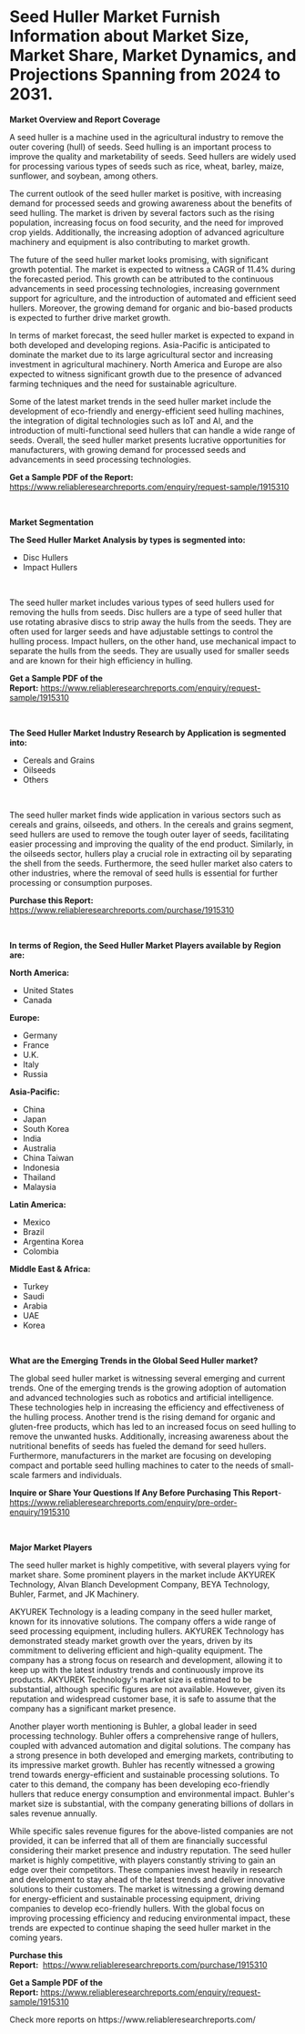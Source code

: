 <p><h1>Seed Huller Market Furnish Information about Market Size, Market Share, Market Dynamics, and Projections Spanning from 2024 to 2031.</h1></p><p><strong>Market Overview and Report Coverage</strong></p>
<p><p>A seed huller is a machine used in the agricultural industry to remove the outer covering (hull) of seeds. Seed hulling is an important process to improve the quality and marketability of seeds. Seed hullers are widely used for processing various types of seeds such as rice, wheat, barley, maize, sunflower, and soybean, among others.</p><p>The current outlook of the seed huller market is positive, with increasing demand for processed seeds and growing awareness about the benefits of seed hulling. The market is driven by several factors such as the rising population, increasing focus on food security, and the need for improved crop yields. Additionally, the increasing adoption of advanced agriculture machinery and equipment is also contributing to market growth.</p><p>The future of the seed huller market looks promising, with significant growth potential. The market is expected to witness a CAGR of 11.4% during the forecasted period. This growth can be attributed to the continuous advancements in seed processing technologies, increasing government support for agriculture, and the introduction of automated and efficient seed hullers. Moreover, the growing demand for organic and bio-based products is expected to further drive market growth.</p><p>In terms of market forecast, the seed huller market is expected to expand in both developed and developing regions. Asia-Pacific is anticipated to dominate the market due to its large agricultural sector and increasing investment in agricultural machinery. North America and Europe are also expected to witness significant growth due to the presence of advanced farming techniques and the need for sustainable agriculture.</p><p>Some of the latest market trends in the seed huller market include the development of eco-friendly and energy-efficient seed hulling machines, the integration of digital technologies such as IoT and AI, and the introduction of multi-functional seed hullers that can handle a wide range of seeds. Overall, the seed huller market presents lucrative opportunities for manufacturers, with growing demand for processed seeds and advancements in seed processing technologies.</p></p>
<p><strong>Get a Sample PDF of the Report:</strong> <a href="https://www.reliableresearchreports.com/enquiry/request-sample/1915310">https://www.reliableresearchreports.com/enquiry/request-sample/1915310</a></p>
<p>&nbsp;</p>
<p><strong>Market Segmentation</strong></p>
<p><strong>The Seed Huller Market Analysis by types is segmented into:</strong></p>
<p><ul><li>Disc Hullers</li><li>Impact Hullers</li></ul></p>
<p>&nbsp;</p>
<p><p>The seed huller market includes various types of seed hullers used for removing the hulls from seeds. Disc hullers are a type of seed huller that use rotating abrasive discs to strip away the hulls from the seeds. They are often used for larger seeds and have adjustable settings to control the hulling process. Impact hullers, on the other hand, use mechanical impact to separate the hulls from the seeds. They are usually used for smaller seeds and are known for their high efficiency in hulling.</p></p>
<p><strong>Get a Sample PDF of the Report:</strong>&nbsp;<a href="https://www.reliableresearchreports.com/enquiry/request-sample/1915310">https://www.reliableresearchreports.com/enquiry/request-sample/1915310</a></p>
<p>&nbsp;</p>
<p><strong>The Seed Huller Market Industry Research by Application is segmented into:</strong></p>
<p><ul><li>Cereals and Grains</li><li>Oilseeds</li><li>Others</li></ul></p>
<p>&nbsp;</p>
<p><p>The seed huller market finds wide application in various sectors such as cereals and grains, oilseeds, and others. In the cereals and grains segment, seed hullers are used to remove the tough outer layer of seeds, facilitating easier processing and improving the quality of the end product. Similarly, in the oilseeds sector, hullers play a crucial role in extracting oil by separating the shell from the seeds. Furthermore, the seed huller market also caters to other industries, where the removal of seed hulls is essential for further processing or consumption purposes.</p></p>
<p><strong>Purchase this Report:</strong>&nbsp; <a href="https://www.reliableresearchreports.com/purchase/1915310">https://www.reliableresearchreports.com/purchase/1915310</a></p>
<p>&nbsp;</p>
<p><strong>In terms of Region, the Seed Huller Market Players available by Region are:</strong></p>
<p>
    <p> <strong> North America: </strong>
        <ul>
            <li>United States</li>
            <li>Canada</li>
        </ul>
        </p> 
    <p> <strong> Europe: </strong>
        <ul>
            <li>Germany</li>
            <li>France</li>
            <li>U.K.</li>
            <li>Italy</li>
            <li>Russia</li>
        </ul>
        </p> 
    <p> <strong> Asia-Pacific: </strong>
        <ul>
            <li>China</li>
            <li>Japan</li>
            <li>South Korea</li>
            <li>India</li>
            <li>Australia</li>
            <li>China Taiwan</li>
            <li>Indonesia</li>
            <li>Thailand</li>
            <li>Malaysia</li>
        </ul>
        </p> 
    <p> <strong> Latin America: </strong>
        <ul>
            <li>Mexico</li>
            <li>Brazil</li>
            <li>Argentina Korea</li>
            <li>Colombia</li>
        </ul>
        </p> 
    <p> <strong> Middle East & Africa: </strong>
        <ul>
            <li>Turkey</li>
            <li>Saudi</li>
            <li>Arabia</li>
            <li>UAE</li>
            <li>Korea</li>
        </ul>
    </p>
    </p>
<p>&nbsp;</p>
<p><strong>What are the Emerging Trends in the Global Seed Huller market?</strong></p>
<p><p>The global seed huller market is witnessing several emerging and current trends. One of the emerging trends is the growing adoption of automation and advanced technologies such as robotics and artificial intelligence. These technologies help in increasing the efficiency and effectiveness of the hulling process. Another trend is the rising demand for organic and gluten-free products, which has led to an increased focus on seed hulling to remove the unwanted husks. Additionally, increasing awareness about the nutritional benefits of seeds has fueled the demand for seed hullers. Furthermore, manufacturers in the market are focusing on developing compact and portable seed hulling machines to cater to the needs of small-scale farmers and individuals.</p></p>
<p><strong>Inquire or Share Your Questions If Any Before Purchasing This Report</strong>- <a href="https://www.reliableresearchreports.com/enquiry/pre-order-enquiry/1915310">https://www.reliableresearchreports.com/enquiry/pre-order-enquiry/1915310</a></p>
<p>&nbsp;</p>
<p><strong>Major Market Players</strong></p>
<p><p>The seed huller market is highly competitive, with several players vying for market share. Some prominent players in the market include AKYUREK Technology, Alvan Blanch Development Company, BEYA Technology, Buhler, Farmet, and JK Machinery.</p><p>AKYUREK Technology is a leading company in the seed huller market, known for its innovative solutions. The company offers a wide range of seed processing equipment, including hullers. AKYUREK Technology has demonstrated steady market growth over the years, driven by its commitment to delivering efficient and high-quality equipment. The company has a strong focus on research and development, allowing it to keep up with the latest industry trends and continuously improve its products. AKYUREK Technology's market size is estimated to be substantial, although specific figures are not available. However, given its reputation and widespread customer base, it is safe to assume that the company has a significant market presence.</p><p>Another player worth mentioning is Buhler, a global leader in seed processing technology. Buhler offers a comprehensive range of hullers, coupled with advanced automation and digital solutions. The company has a strong presence in both developed and emerging markets, contributing to its impressive market growth. Buhler has recently witnessed a growing trend towards energy-efficient and sustainable processing solutions. To cater to this demand, the company has been developing eco-friendly hullers that reduce energy consumption and environmental impact. Buhler's market size is substantial, with the company generating billions of dollars in sales revenue annually.</p><p>While specific sales revenue figures for the above-listed companies are not provided, it can be inferred that all of them are financially successful considering their market presence and industry reputation. The seed huller market is highly competitive, with players constantly striving to gain an edge over their competitors. These companies invest heavily in research and development to stay ahead of the latest trends and deliver innovative solutions to their customers. The market is witnessing a growing demand for energy-efficient and sustainable processing equipment, driving companies to develop eco-friendly hullers. With the global focus on improving processing efficiency and reducing environmental impact, these trends are expected to continue shaping the seed huller market in the coming years.</p></p>
<p><strong>Purchase this Report:</strong>&nbsp;&nbsp;<a href="https://www.reliableresearchreports.com/purchase/1915310">https://www.reliableresearchreports.com/purchase/1915310</a></p>
<p></p>
<p><strong>Get a Sample PDF of the Report:</strong>&nbsp;<a href="https://www.reliableresearchreports.com/enquiry/request-sample/1915310">https://www.reliableresearchreports.com/enquiry/request-sample/1915310</a></p>
<p>Check more reports on https://www.reliableresearchreports.com/</p>
